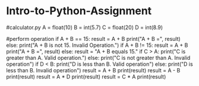 # Intro-to-Python-Assignment
#calculator.py
A = float(10)
B = int(5.7)
C = float(20)
D = int(8.9)

#perform operation
if A + B == 15:
    result = A + B
    print("A + B =", result)
else:
    print("A + B is not 15. Invalid Operation.")
if A + B != 15:
    result = A + B
    print("A + B =", result)
else:
    result = "A + B equals 15."
if C > A:
    print("C is greater than A. Valid operation.")
else:
    print("C is not greater than A. Invalid operation")
if D < B:
    print("D is less than B. Valid operation")
else:
    print("D is less than B. Invalid operation")
result = A + B
print(result)
result = A - B
print(result)
result = A * D
print(result)
result = C * A
print(result)
